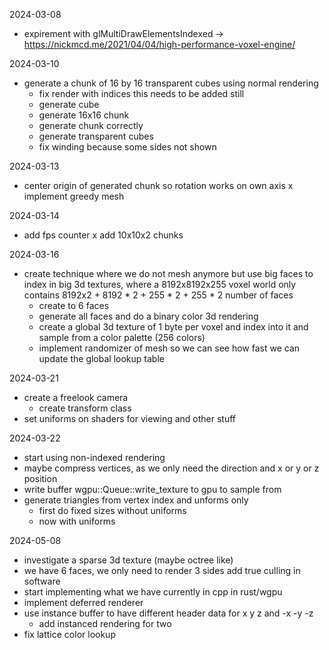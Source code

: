 2024-03-08
- expirement with glMultiDrawElementsIndexed -> https://nickmcd.me/2021/04/04/high-performance-voxel-engine/

2024-03-10
+ generate a chunk of 16 by 16 transparent cubes using normal rendering
  + fix render with indices this needs to be added still
  + generate cube
  + generate 16x16 chunk
  + generate chunk correctly
  + generate transparent cubes
  + fix winding because some sides not shown

2024-03-13
+ center origin of generated chunk so rotation works on own axis
x implement greedy mesh

2024-03-14
+ add fps counter
x add 10x10x2 chunks

2024-03-16
+ create technique where we do not mesh anymore but use big faces to index in big 3d textures, where a 8192x8192x255 voxel world only contains 8192x2 + 8192 * 2 + 255 * 2 + 255 * 2 number of faces
  + create to 6 faces
  + generate all faces and do a binary color 3d rendering
  + create a global 3d texture of 1 byte per voxel and index into it and sample from a color palette (256 colors)
  + implement randomizer of mesh so we can see how fast we can update the global lookup table

2024-03-21
+ create a freelook camera
  + create transform class
+ set uniforms on shaders for viewing and other stuff

2024-03-22
+ start using non-indexed rendering
+ maybe compress vertices, as we only need the direction and x or y or z position
+ write buffer wgpu::Queue::write_texture to gpu to sample from
+ generate triangles from vertex index and unforms only
  + first do fixed sizes without uniforms
  + now with uniforms

2024-05-08
- investigate a sparse 3d texture (maybe octree like)
- we have 6 faces, we only need to render 3 sides add true culling in software
- start implementing what we have currently in cpp in rust/wgpu
- implement deferred renderer
- use instance buffer to have different header data for x y z and -x -y -z
  + add instanced rendering for two
- fix lattice color lookup  
